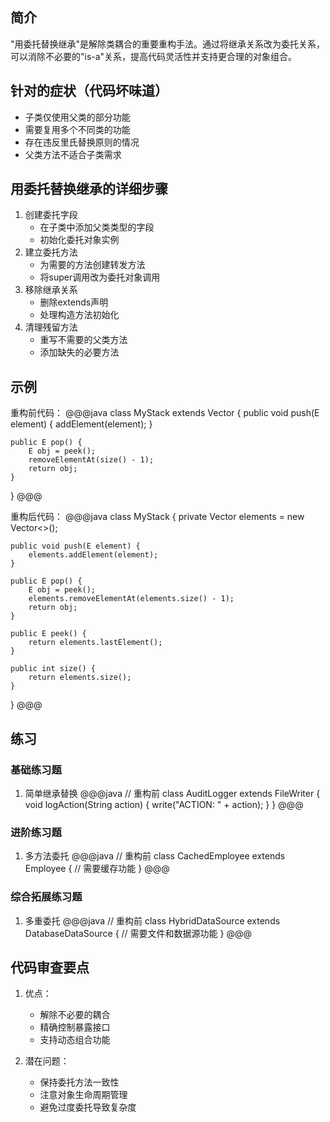 ## 简介
"用委托替换继承"是解除类耦合的重要重构手法。通过将继承关系改为委托关系，可以消除不必要的"is-a"关系，提高代码灵活性并支持更合理的对象组合。

## 针对的症状（代码坏味道）
- 子类仅使用父类的部分功能
- 需要复用多个不同类的功能
- 存在违反里氏替换原则的情况
- 父类方法不适合子类需求

## 用委托替换继承的详细步骤
1. 创建委托字段
   - 在子类中添加父类类型的字段
   - 初始化委托对象实例
2. 建立委托方法
   - 为需要的方法创建转发方法
   - 将super调用改为委托对象调用
3. 移除继承关系
   - 删除extends声明
   - 处理构造方法初始化
4. 清理残留方法
   - 重写不需要的父类方法
   - 添加缺失的必要方法

## 示例
重构前代码：
@@@java
class MyStack<E> extends Vector<E> {
    public void push(E element) {
        addElement(element);
    }
    
    public E pop() {
        E obj = peek();
        removeElementAt(size() - 1);
        return obj;
    }
}
@@@

重构后代码：
@@@java
class MyStack<E> {
    private Vector<E> elements = new Vector<>();
    
    public void push(E element) {
        elements.addElement(element);
    }
    
    public E pop() {
        E obj = peek();
        elements.removeElementAt(elements.size() - 1);
        return obj;
    }
    
    public E peek() {
        return elements.lastElement();
    }
    
    public int size() {
        return elements.size();
    }
}
@@@

## 练习
### 基础练习题
1. 简单继承替换
@@@java
// 重构前
class AuditLogger extends FileWriter {
    void logAction(String action) {
        write("ACTION: " + action);
    }
}
@@@

### 进阶练习题
1. 多方法委托
@@@java
// 重构前
class CachedEmployee extends Employee {
    // 需要缓存功能
}
@@@

### 综合拓展练习题
1. 多重委托
@@@java
// 重构前
class HybridDataSource extends DatabaseDataSource {
    // 需要文件和数据源功能
}
@@@

## 代码审查要点
1. 优点：
   - 解除不必要的耦合
   - 精确控制暴露接口
   - 支持动态组合功能

2. 潜在问题：
   - 保持委托方法一致性
   - 注意对象生命周期管理
   - 避免过度委托导致复杂度
